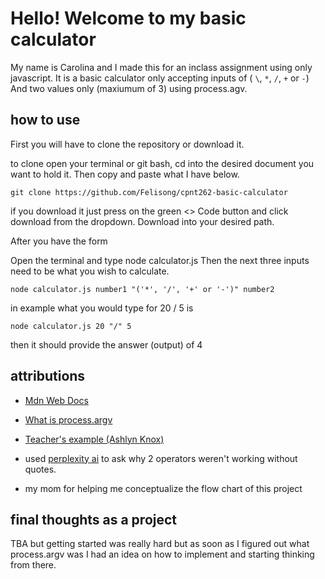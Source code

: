 # Hello! Welcome to my basic calculator

My name is Carolina and I made this for an inclass assignment using only javascript. It is a basic calculator only accepting inputs of ( `\`, `*`, `/`, `+` or `-`) And two values only (maxiumum of 3) using process.agv.

## how to use

First you will have to clone the repository or download it.

to clone open your terminal or git bash, cd into the desired document you want to hold it.
Then copy and paste what I have below.

```
git clone https://github.com/Felisong/cpnt262-basic-calculator
```

if you download it just press on the green <> Code button and click download from the dropdown. Download into your desired path.

After you have the form

Open the terminal and type node calculator.js
Then the next three inputs need to be what you wish to calculate.

```
node calculator.js number1 "('*', '/', '+' or '-')" number2
```

in example what you would type for 20 / 5 is

```
node calculator.js 20 "/" 5
```

then it should provide the answer (output) of
4

## attributions

- [Mdn Web Docs](https://developer.mozilla.org/en-US/)
- [What is process.argv](https://stackoverflow.com/questions/4351521/how-do-i-pass-command-line-arguments-to-a-node-js-program-and-receive-them)

- [Teacher's example (Ashlyn Knox)](https://github.com/sait-wbdv/calculator-activity/blob/main/app.js)

- used [perplexity ai](https://www.perplexity.ai) to ask why 2 operators weren't working without quotes.

- my mom for helping me conceptualize the flow chart of this project

## final thoughts as a project

TBA but getting started was really hard but as soon as I figured out what process.argv was I had an idea on how to implement and starting thinking from there.
